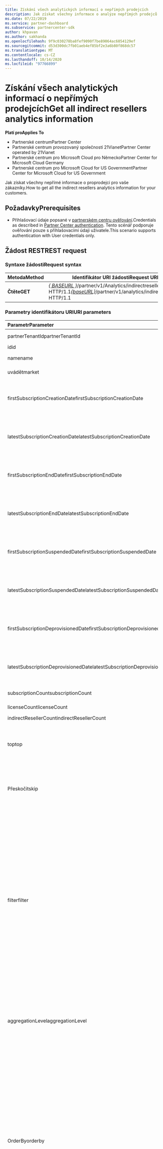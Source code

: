 ```yaml
---
title: Získání všech analytických informací o nepřímých prodejcích
description: Jak získat všechny informace o analýze nepřímých prodejců.
ms.date: 07/22/2019
ms.service: partner-dashboard
ms.subservice: partnercenter-sdk
author: khpavan
ms.author: sakhanda
ms.openlocfilehash: 9f9c030278ba8fef9090f7be89064ac6054129ef
ms.sourcegitcommit: d53d300dc7fb01aeb4ef85bf2e3a6b80f868dc57
ms.translationtype: MT
ms.contentlocale: cs-CZ
ms.lasthandoff: 10/14/2020
ms.locfileid: "97766899"
---
```

# <a name="get-all-indirect-resellers-analytics-information"></a><span data-ttu-id="4f9b6-103">Získání všech analytických informací o nepřímých prodejcích</span><span class="sxs-lookup"><span data-stu-id="4f9b6-103">Get all indirect resellers analytics information</span></span>

<span data-ttu-id="4f9b6-104">**Platí pro**</span><span class="sxs-lookup"><span data-stu-id="4f9b6-104">**Applies To**</span></span>

- <span data-ttu-id="4f9b6-105">Partnerské centrum</span><span class="sxs-lookup"><span data-stu-id="4f9b6-105">Partner Center</span></span>
- <span data-ttu-id="4f9b6-106">Partnerské centrum provozovaný společností 21Vianet</span><span class="sxs-lookup"><span data-stu-id="4f9b6-106">Partner Center operated by 21Vianet</span></span>
- <span data-ttu-id="4f9b6-107">Partnerské centrum pro Microsoft Cloud pro Německo</span><span class="sxs-lookup"><span data-stu-id="4f9b6-107">Partner Center for Microsoft Cloud Germany</span></span>
- <span data-ttu-id="4f9b6-108">Partnerské centrum pro Microsoft Cloud for US Government</span><span class="sxs-lookup"><span data-stu-id="4f9b6-108">Partner Center for Microsoft Cloud for US Government</span></span>

<span data-ttu-id="4f9b6-109">Jak získat všechny nepřímé informace o proprodejci pro vaše zákazníky.</span><span class="sxs-lookup"><span data-stu-id="4f9b6-109">How to get all the indirect resellers analytics information for your customers.</span></span>

## <a name="prerequisites"></a><span data-ttu-id="4f9b6-110">Požadavky</span><span class="sxs-lookup"><span data-stu-id="4f9b6-110">Prerequisites</span></span>

- <span data-ttu-id="4f9b6-111">Přihlašovací údaje popsané v [partnerském centru ověřování](partner-center-authentication.md).</span><span class="sxs-lookup"><span data-stu-id="4f9b6-111">Credentials as described in [Partner Center authentication](partner-center-authentication.md).</span></span> <span data-ttu-id="4f9b6-112">Tento scénář podporuje ověřování pouze s přihlašovacími údaji uživatele.</span><span class="sxs-lookup"><span data-stu-id="4f9b6-112">This scenario supports authentication with User credentials only.</span></span>

## <a name="rest-request"></a><span data-ttu-id="4f9b6-113">Žádost REST</span><span class="sxs-lookup"><span data-stu-id="4f9b6-113">REST request</span></span>

### <a name="request-syntax"></a><span data-ttu-id="4f9b6-114">Syntaxe žádosti</span><span class="sxs-lookup"><span data-stu-id="4f9b6-114">Request syntax</span></span>

| <span data-ttu-id="4f9b6-115">Metoda</span><span class="sxs-lookup"><span data-stu-id="4f9b6-115">Method</span></span>  | <span data-ttu-id="4f9b6-116">Identifikátor URI žádosti</span><span class="sxs-lookup"><span data-stu-id="4f9b6-116">Request URI</span></span> |
|---------|-------------|
| <span data-ttu-id="4f9b6-117">**Čtěte**</span><span class="sxs-lookup"><span data-stu-id="4f9b6-117">**GET**</span></span> | <span data-ttu-id="4f9b6-118">[*\{ BASEURL \}*](partner-center-rest-urls.md)/partner/v1/Analytics/indirectresellers HTTP/1.1</span><span class="sxs-lookup"><span data-stu-id="4f9b6-118">[*\{baseURL\}*](partner-center-rest-urls.md)/partner/v1/analytics/indirectresellers HTTP/1.1</span></span> |

### <a name="uri-parameters"></a><span data-ttu-id="4f9b6-119">Parametry identifikátoru URI</span><span class="sxs-lookup"><span data-stu-id="4f9b6-119">URI parameters</span></span>

| <span data-ttu-id="4f9b6-120">Parametr</span><span class="sxs-lookup"><span data-stu-id="4f9b6-120">Parameter</span></span>                             | <span data-ttu-id="4f9b6-121">Typ</span><span class="sxs-lookup"><span data-stu-id="4f9b6-121">Type</span></span>     | <span data-ttu-id="4f9b6-122">Description</span><span class="sxs-lookup"><span data-stu-id="4f9b6-122">Description</span></span>                              |
|:--------------------------------------|:---------|:-----------------------------------------|
| <span data-ttu-id="4f9b6-123">partnerTenantId</span><span class="sxs-lookup"><span data-stu-id="4f9b6-123">partnerTenantId</span></span>                       | <span data-ttu-id="4f9b6-124">řetězec</span><span class="sxs-lookup"><span data-stu-id="4f9b6-124">string</span></span>   | <span data-ttu-id="4f9b6-125">ID tenanta partnera, pro který chcete načíst data nepřímých prodejců.</span><span class="sxs-lookup"><span data-stu-id="4f9b6-125">The Tenant ID of the partner for which you want to retrieve indirect resellers data.</span></span> |
| <span data-ttu-id="4f9b6-126">id</span><span class="sxs-lookup"><span data-stu-id="4f9b6-126">id</span></span>                                    | <span data-ttu-id="4f9b6-127">řetězec</span><span class="sxs-lookup"><span data-stu-id="4f9b6-127">string</span></span>   | <span data-ttu-id="4f9b6-128">ID nepřímého prodejce</span><span class="sxs-lookup"><span data-stu-id="4f9b6-128">Indirect reseller ID</span></span>                                                                 |
| <span data-ttu-id="4f9b6-129">name</span><span class="sxs-lookup"><span data-stu-id="4f9b6-129">name</span></span>                                  | <span data-ttu-id="4f9b6-130">řetězec</span><span class="sxs-lookup"><span data-stu-id="4f9b6-130">string</span></span>   | <span data-ttu-id="4f9b6-131">Název partnera, pro který chcete načíst data nepřímých prodejců.</span><span class="sxs-lookup"><span data-stu-id="4f9b6-131">The Name of the partner for which you want to retrieve indirect resellers data.</span></span>      |
| <span data-ttu-id="4f9b6-132">uvádět</span><span class="sxs-lookup"><span data-stu-id="4f9b6-132">market</span></span>                                | <span data-ttu-id="4f9b6-133">řetězec</span><span class="sxs-lookup"><span data-stu-id="4f9b6-133">string</span></span>   | <span data-ttu-id="4f9b6-134">Trh partnera, pro který chcete načíst data nepřímých prodejců.</span><span class="sxs-lookup"><span data-stu-id="4f9b6-134">The Market of the partner for which you want to retrieve indirect resellers data.</span></span>    |
| <span data-ttu-id="4f9b6-135">firstSubscriptionCreationDate</span><span class="sxs-lookup"><span data-stu-id="4f9b6-135">firstSubscriptionCreationDate</span></span>         | <span data-ttu-id="4f9b6-136">řetězec ve formátu data a času UTC</span><span class="sxs-lookup"><span data-stu-id="4f9b6-136">string in UTC date time format</span></span>  | <span data-ttu-id="4f9b6-137">Datum vytvoření prvního předplatného, na základě kterého chcete načíst data nepřímých prodejců.</span><span class="sxs-lookup"><span data-stu-id="4f9b6-137">The creation date of the first subscription based on which you want to retrieve indirect resellers data.</span></span>  |
| <span data-ttu-id="4f9b6-138">latestSubscriptionCreationDate</span><span class="sxs-lookup"><span data-stu-id="4f9b6-138">latestSubscriptionCreationDate</span></span>        | <span data-ttu-id="4f9b6-139">řetězec ve formátu data a času UTC</span><span class="sxs-lookup"><span data-stu-id="4f9b6-139">string in UTC date time format</span></span>  | <span data-ttu-id="4f9b6-140">Datum vytvoření posledního předplatného.</span><span class="sxs-lookup"><span data-stu-id="4f9b6-140">The creation date of the latest subscription.</span></span>                 |
| <span data-ttu-id="4f9b6-141">firstSubscriptionEndDate</span><span class="sxs-lookup"><span data-stu-id="4f9b6-141">firstSubscriptionEndDate</span></span>              | <span data-ttu-id="4f9b6-142">řetězec ve formátu data a času UTC</span><span class="sxs-lookup"><span data-stu-id="4f9b6-142">string in UTC date time format</span></span>  | <span data-ttu-id="4f9b6-143">První ukončení předplatného.</span><span class="sxs-lookup"><span data-stu-id="4f9b6-143">First time any subscription was ended.</span></span>                        |
| <span data-ttu-id="4f9b6-144">latestSubscriptionEndDate</span><span class="sxs-lookup"><span data-stu-id="4f9b6-144">latestSubscriptionEndDate</span></span>             | <span data-ttu-id="4f9b6-145">řetězec ve formátu data a času UTC</span><span class="sxs-lookup"><span data-stu-id="4f9b6-145">string in UTC date time format</span></span>  | <span data-ttu-id="4f9b6-146">Poslední datum, kdy bylo ukončeno nějaké předplatné.</span><span class="sxs-lookup"><span data-stu-id="4f9b6-146">Latest date when any subscription was ended.</span></span>                  |
| <span data-ttu-id="4f9b6-147">firstSubscriptionSuspendedDate</span><span class="sxs-lookup"><span data-stu-id="4f9b6-147">firstSubscriptionSuspendedDate</span></span>        | <span data-ttu-id="4f9b6-148">řetězec v hodnotě data a času UTC</span><span class="sxs-lookup"><span data-stu-id="4f9b6-148">string in UTC date time</span></span>         | <span data-ttu-id="4f9b6-149">Při prvním pozastavení předplatného.</span><span class="sxs-lookup"><span data-stu-id="4f9b6-149">First time any subscription was suspended.</span></span>                    |
| <span data-ttu-id="4f9b6-150">latestSubscriptionSuspendedDate</span><span class="sxs-lookup"><span data-stu-id="4f9b6-150">latestSubscriptionSuspendedDate</span></span>       | <span data-ttu-id="4f9b6-151">řetězec ve formátu data a času UTC</span><span class="sxs-lookup"><span data-stu-id="4f9b6-151">string in UTC date time format</span></span>  | <span data-ttu-id="4f9b6-152">Poslední datum, kdy se nějaké předplatné pozastavilo.</span><span class="sxs-lookup"><span data-stu-id="4f9b6-152">Latest date when any subscription was suspended.</span></span>              |
| <span data-ttu-id="4f9b6-153">firstSubscriptionDeprovisionedDate</span><span class="sxs-lookup"><span data-stu-id="4f9b6-153">firstSubscriptionDeprovisionedDate</span></span>    | <span data-ttu-id="4f9b6-154">řetězec ve formátu data a času UTC</span><span class="sxs-lookup"><span data-stu-id="4f9b6-154">string in UTC date time format</span></span>  | <span data-ttu-id="4f9b6-155">Při prvním zrušení zřízení předplatného.</span><span class="sxs-lookup"><span data-stu-id="4f9b6-155">First time any subscription was deprovisioned.</span></span>                |
| <span data-ttu-id="4f9b6-156">latestSubscriptionDeprovisionedDate</span><span class="sxs-lookup"><span data-stu-id="4f9b6-156">latestSubscriptionDeprovisionedDate</span></span>   | <span data-ttu-id="4f9b6-157">řetězec ve formátu data a času UTC</span><span class="sxs-lookup"><span data-stu-id="4f9b6-157">string in UTC date time format</span></span>  | <span data-ttu-id="4f9b6-158">Poslední datum, kdy bylo zrušeno zřízení nějakého předplatného.</span><span class="sxs-lookup"><span data-stu-id="4f9b6-158">Latest date when any subscription was deprovisioned.</span></span>          |
| <span data-ttu-id="4f9b6-159">subscriptionCount</span><span class="sxs-lookup"><span data-stu-id="4f9b6-159">subscriptionCount</span></span>                     | <span data-ttu-id="4f9b6-160">double</span><span class="sxs-lookup"><span data-stu-id="4f9b6-160">double</span></span>   | <span data-ttu-id="4f9b6-161">Počet předplatných pro všechny přidané hodnoty pro prodejce</span><span class="sxs-lookup"><span data-stu-id="4f9b6-161">Subscription count for all value added resellers</span></span>                                     |
| <span data-ttu-id="4f9b6-162">licenseCount</span><span class="sxs-lookup"><span data-stu-id="4f9b6-162">licenseCount</span></span>                          | <span data-ttu-id="4f9b6-163">double</span><span class="sxs-lookup"><span data-stu-id="4f9b6-163">double</span></span>   | <span data-ttu-id="4f9b6-164">Počet licencí pro všechny přidané hodnoty pro prodejce.</span><span class="sxs-lookup"><span data-stu-id="4f9b6-164">License count for all value added resellers.</span></span>                                         |
| <span data-ttu-id="4f9b6-165">indirectResellerCount</span><span class="sxs-lookup"><span data-stu-id="4f9b6-165">indirectResellerCount</span></span>                 | <span data-ttu-id="4f9b6-166">double</span><span class="sxs-lookup"><span data-stu-id="4f9b6-166">double</span></span>   | <span data-ttu-id="4f9b6-167">Počet nepřímých prodejců</span><span class="sxs-lookup"><span data-stu-id="4f9b6-167">Indirect resellers count</span></span>                                                             |
|  <span data-ttu-id="4f9b6-168">top</span><span class="sxs-lookup"><span data-stu-id="4f9b6-168">top</span></span>                                  | <span data-ttu-id="4f9b6-169">řetězec</span><span class="sxs-lookup"><span data-stu-id="4f9b6-169">string</span></span>   | <span data-ttu-id="4f9b6-170">Počet řádků dat, který má být vrácen v požadavku.</span><span class="sxs-lookup"><span data-stu-id="4f9b6-170">The number of rows of data to return in the request.</span></span> <span data-ttu-id="4f9b6-171">Maximální hodnota a výchozí hodnota, pokud není zadána, je 10000.</span><span class="sxs-lookup"><span data-stu-id="4f9b6-171">The maximum value and the default value if not specified is 10000.</span></span> <span data-ttu-id="4f9b6-172">Pokud je v dotazu více řádků, tělo odpovědi obsahuje další odkaz, který můžete použít k vyžádání další stránky dat.</span><span class="sxs-lookup"><span data-stu-id="4f9b6-172">If there are more rows in the query, the response body includes a next link that you can use to request the next page of data.</span></span>  |
| <span data-ttu-id="4f9b6-173">Přeskočit</span><span class="sxs-lookup"><span data-stu-id="4f9b6-173">skip</span></span>                                  | <span data-ttu-id="4f9b6-174">int</span><span class="sxs-lookup"><span data-stu-id="4f9b6-174">int</span></span>      | <span data-ttu-id="4f9b6-175">Počet řádků, které mají být v dotazu přeskočeny.</span><span class="sxs-lookup"><span data-stu-id="4f9b6-175">The number of rows to skip in the query.</span></span> <span data-ttu-id="4f9b6-176">Tento parametr použijte pro stránku s velkými datovými sadami.</span><span class="sxs-lookup"><span data-stu-id="4f9b6-176">Use this parameter to page through large data sets.</span></span> <span data-ttu-id="4f9b6-177">Například **`top=10000 and skip=0`** načte první 10000 řádků dat, **`top=10000 and skip=10000`** načte další 10000 řádků dat a tak dále.</span><span class="sxs-lookup"><span data-stu-id="4f9b6-177">For example, **`top=10000 and skip=0`** retrieves the first 10000 rows of data, **`top=10000 and skip=10000`** retrieves the next 10000 rows of data, and so on.</span></span>              |
| <span data-ttu-id="4f9b6-178">filter</span><span class="sxs-lookup"><span data-stu-id="4f9b6-178">filter</span></span>                                | <span data-ttu-id="4f9b6-179">řetězec</span><span class="sxs-lookup"><span data-stu-id="4f9b6-179">string</span></span>   | <span data-ttu-id="4f9b6-180">Parametr *filtru* požadavku obsahuje jeden nebo více příkazů, které filtrují řádky v odpovědi.</span><span class="sxs-lookup"><span data-stu-id="4f9b6-180">The *filter* parameter of the request contains one or more statements that filter the rows in the response.</span></span> <span data-ttu-id="4f9b6-181">Každý příkaz obsahuje pole a hodnotu, které jsou spojeny s **`eq`** **`ne`** operátory nebo, a příkazy lze kombinovat pomocí operátoru OR **`and`** **`or`** .</span><span class="sxs-lookup"><span data-stu-id="4f9b6-181">Each statement contains a field and value that are associated with the **`eq`** or **`ne`** operators, and statements can be combined using **`and`** or **`or`**.</span></span> <span data-ttu-id="4f9b6-182">Můžete zadat následující pole:</span><span class="sxs-lookup"><span data-stu-id="4f9b6-182">You can specify the following fields:</span></span><br/><br/>     <span data-ttu-id="4f9b6-183">*partnerTenantId*</span><span class="sxs-lookup"><span data-stu-id="4f9b6-183">*partnerTenantId*</span></span><br/> <span data-ttu-id="4f9b6-184">*id*</span><span class="sxs-lookup"><span data-stu-id="4f9b6-184">*id*</span></span><br/> <span data-ttu-id="4f9b6-185">*Název*</span><span class="sxs-lookup"><span data-stu-id="4f9b6-185">*Name*</span></span><br/>                <span data-ttu-id="4f9b6-186">*uvádět*</span><span class="sxs-lookup"><span data-stu-id="4f9b6-186">*market*</span></span><br/> <span data-ttu-id="4f9b6-187">*firstSubscriptionCreationDate*</span><span class="sxs-lookup"><span data-stu-id="4f9b6-187">*firstSubscriptionCreationDate*</span></span><br/> <span data-ttu-id="4f9b6-188">*latestSubscriptionCreationDate*</span><span class="sxs-lookup"><span data-stu-id="4f9b6-188">*latestSubscriptionCreationDate*</span></span><br/>                <span data-ttu-id="4f9b6-189">*firstSubscriptionEndDate*</span><span class="sxs-lookup"><span data-stu-id="4f9b6-189">*firstSubscriptionEndDate*</span></span><br/>                <span data-ttu-id="4f9b6-190">*latestSubscriptionEndDate*</span><span class="sxs-lookup"><span data-stu-id="4f9b6-190">*latestSubscriptionEndDate*</span></span><br/>                <span data-ttu-id="4f9b6-191">*firstSubscriptionSuspendedDate*</span><span class="sxs-lookup"><span data-stu-id="4f9b6-191">*firstSubscriptionSuspendedDate*</span></span><br/>                <span data-ttu-id="4f9b6-192">*latestSubscriptionSuspendedDate*</span><span class="sxs-lookup"><span data-stu-id="4f9b6-192">*latestSubscriptionSuspendedDate*</span></span><br/>                <span data-ttu-id="4f9b6-193">*firstSubscriptionDeprovisionedDate*</span><span class="sxs-lookup"><span data-stu-id="4f9b6-193">*firstSubscriptionDeprovisionedDate*</span></span><br/>                <span data-ttu-id="4f9b6-194">*latestSubscriptionDeprovisionedDate*</span><span class="sxs-lookup"><span data-stu-id="4f9b6-194">*latestSubscriptionDeprovisionedDate*</span></span><br/><br/>         <span data-ttu-id="4f9b6-195">**Příklad:**</span><span class="sxs-lookup"><span data-stu-id="4f9b6-195">**Example:**</span></span><br/>              `.../indirectresellers?filter=market eq 'US'`<br/><br/>            <span data-ttu-id="4f9b6-196">**Příklad:**</span><span class="sxs-lookup"><span data-stu-id="4f9b6-196">**Example:**</span></span><br/>                `.../indirectresellers?filter=market eq 'US' or (firstSubscriptionCreationDate le cast('2018-01-01',Edm.DateTimeOffset) and firstSubscriptionCreationDate le cast('2018-04-01',Edm.DateTimeOffset))` |              
| <span data-ttu-id="4f9b6-197">aggregationLevel</span><span class="sxs-lookup"><span data-stu-id="4f9b6-197">aggregationLevel</span></span>                     | <span data-ttu-id="4f9b6-198">řetězec</span><span class="sxs-lookup"><span data-stu-id="4f9b6-198">string</span></span>    | <span data-ttu-id="4f9b6-199">Určuje časový rozsah, pro který se mají načíst agregovaná data.</span><span class="sxs-lookup"><span data-stu-id="4f9b6-199">Specifies the time range for which to retrieve aggregate data.</span></span> <span data-ttu-id="4f9b6-200">Může to být jeden z následujících řetězců: &quot; den &quot; , &quot; týden &quot; nebo &quot; měsíc &quot; .</span><span class="sxs-lookup"><span data-stu-id="4f9b6-200">Can be one of the following strings: &quot;day&quot;, &quot;week&quot;, or &quot;month&quot;.</span></span> <span data-ttu-id="4f9b6-201">Je-li tento parametr zadán, výchozí hodnota je &quot; Day &quot; .</span><span class="sxs-lookup"><span data-stu-id="4f9b6-201">If unspecified, the default is &quot;day&quot;.</span></span><br/><br/>                                 <span data-ttu-id="4f9b6-202">`aggregationLevel` není podporován bez `aggregationLevel` .</span><span class="sxs-lookup"><span data-stu-id="4f9b6-202">`aggregationLevel` isn't supported without a `aggregationLevel`.</span></span> <span data-ttu-id="4f9b6-203">`aggregationLevel` platí pro všechny **datefields** přítomné v `aggregationLevel`</span><span class="sxs-lookup"><span data-stu-id="4f9b6-203">`aggregationLevel` applies to all **datefields** present in the `aggregationLevel`</span></span>                         |
| <span data-ttu-id="4f9b6-204">OrderBy</span><span class="sxs-lookup"><span data-stu-id="4f9b6-204">orderby</span></span>                              | <span data-ttu-id="4f9b6-205">řetězec</span><span class="sxs-lookup"><span data-stu-id="4f9b6-205">string</span></span>    | <span data-ttu-id="4f9b6-206">Příkaz, který seřadí hodnoty výsledných dat pro každou instalaci.</span><span class="sxs-lookup"><span data-stu-id="4f9b6-206">A statement that orders the result data values for each install.</span></span> <span data-ttu-id="4f9b6-207">Syntaxe je `...&orderby=field[order],field [order],...`.</span><span class="sxs-lookup"><span data-stu-id="4f9b6-207">The syntax is `...&orderby=field[order],field [order],...`.</span></span> <span data-ttu-id="4f9b6-208">Parametr Field může být jeden z následujících řetězců:</span><span class="sxs-lookup"><span data-stu-id="4f9b6-208">The field parameter can be one of the following strings:</span></span><br/><br/>                <span data-ttu-id="4f9b6-209">&quot;partnerTenantId&quot;</span><span class="sxs-lookup"><span data-stu-id="4f9b6-209">&quot;partnerTenantId&quot;</span></span><br/>                <span data-ttu-id="4f9b6-210">&quot;id&quot;</span><span class="sxs-lookup"><span data-stu-id="4f9b6-210">&quot;id&quot;</span></span><br/>                <span data-ttu-id="4f9b6-211">&quot;Jméno&quot;</span><span class="sxs-lookup"><span data-stu-id="4f9b6-211">&quot;name&quot;</span></span><br/>                <span data-ttu-id="4f9b6-212">&quot;uvádět&quot;</span><span class="sxs-lookup"><span data-stu-id="4f9b6-212">&quot;market&quot;</span></span><br/>                <span data-ttu-id="4f9b6-213">&quot;firstSubscriptionCreationDate&quot;</span><span class="sxs-lookup"><span data-stu-id="4f9b6-213">&quot;firstSubscriptionCreationDate&quot;</span></span><br/>               <span data-ttu-id="4f9b6-214">&quot;latestSubscriptionCreationDate&quot;</span><span class="sxs-lookup"><span data-stu-id="4f9b6-214">&quot;latestSubscriptionCreationDate&quot;</span></span><br/>                <span data-ttu-id="4f9b6-215">&quot;firstSubscriptionEndDate&quot;</span><span class="sxs-lookup"><span data-stu-id="4f9b6-215">&quot;firstSubscriptionEndDate&quot;</span></span><br/>               <span data-ttu-id="4f9b6-216">&quot;latestSubscriptionEndDate&quot;</span><span class="sxs-lookup"><span data-stu-id="4f9b6-216">&quot;latestSubscriptionEndDate&quot;</span></span><br/>                <span data-ttu-id="4f9b6-217">&quot;firstSubscriptionSuspendedDate&quot;</span><span class="sxs-lookup"><span data-stu-id="4f9b6-217">&quot;firstSubscriptionSuspendedDate&quot;</span></span><br/>                <span data-ttu-id="4f9b6-218">&quot;latestSubscriptionSuspendedDate&quot;</span><span class="sxs-lookup"><span data-stu-id="4f9b6-218">&quot;latestSubscriptionSuspendedDate&quot;</span></span><br/>               <span data-ttu-id="4f9b6-219">&quot;firstSubscriptionDeprovisionedDate&quot;</span><span class="sxs-lookup"><span data-stu-id="4f9b6-219">&quot;firstSubscriptionDeprovisionedDate&quot;</span></span><br/>                <span data-ttu-id="4f9b6-220">&quot;latestSubscriptionDeprovisionedDate&quot;</span><span class="sxs-lookup"><span data-stu-id="4f9b6-220">&quot;latestSubscriptionDeprovisionedDate&quot;</span></span><br/>                <span data-ttu-id="4f9b6-221">&quot;subscriptionCount&quot;</span><span class="sxs-lookup"><span data-stu-id="4f9b6-221">&quot;subscriptionCount&quot;</span></span><br/>                <span data-ttu-id="4f9b6-222">&quot;licenseCount&quot;</span><span class="sxs-lookup"><span data-stu-id="4f9b6-222">&quot;licenseCount&quot;</span></span><br/><br/>   <span data-ttu-id="4f9b6-223">Parametr *Order* je volitelný a může být `asc` nebo `desc` ; k určení vzestupného nebo sestupného pořadí pro každé pole.</span><span class="sxs-lookup"><span data-stu-id="4f9b6-223">The *order* parameter is optional, and can be `asc` or `desc`; to specify ascending or descending order for each field.</span></span> <span data-ttu-id="4f9b6-224">Výchozí formát je `asc`.</span><span class="sxs-lookup"><span data-stu-id="4f9b6-224">The default is `asc`.</span></span><br/><br/>    <span data-ttu-id="4f9b6-225">**Příklad:**</span><span class="sxs-lookup"><span data-stu-id="4f9b6-225">**Example:**</span></span><br/>                `...&orderby=market,subscriptionCount`                                       |                   
| <span data-ttu-id="4f9b6-226">GroupBy</span><span class="sxs-lookup"><span data-stu-id="4f9b6-226">groupby</span></span>                              | <span data-ttu-id="4f9b6-227">řetězec</span><span class="sxs-lookup"><span data-stu-id="4f9b6-227">string</span></span>    | <span data-ttu-id="4f9b6-228">Příkaz, který aplikuje agregaci dat pouze na zadaná pole.</span><span class="sxs-lookup"><span data-stu-id="4f9b6-228">A statement that applies data aggregation only to the specified fields.</span></span> <span data-ttu-id="4f9b6-229">Můžete zadat následující pole:</span><span class="sxs-lookup"><span data-stu-id="4f9b6-229">You can specify the following fields:</span></span><br/><br/>         <span data-ttu-id="4f9b6-230">*partnerTenantId*</span><span class="sxs-lookup"><span data-stu-id="4f9b6-230">*partnerTenantId*</span></span><br/>    <span data-ttu-id="4f9b6-231">*id*</span><span class="sxs-lookup"><span data-stu-id="4f9b6-231">*id*</span></span><br/>               <span data-ttu-id="4f9b6-232">*Název*</span><span class="sxs-lookup"><span data-stu-id="4f9b6-232">*Name*</span></span><br/>                <span data-ttu-id="4f9b6-233">*uvádět*</span><span class="sxs-lookup"><span data-stu-id="4f9b6-233">*market*</span></span><br/>                <span data-ttu-id="4f9b6-234">*firstSubscriptionCreationDate*</span><span class="sxs-lookup"><span data-stu-id="4f9b6-234">*firstSubscriptionCreationDate*</span></span><br/>                <span data-ttu-id="4f9b6-235">*latestSubscriptionCreationDate*</span><span class="sxs-lookup"><span data-stu-id="4f9b6-235">*latestSubscriptionCreationDate*</span></span><br/>                <span data-ttu-id="4f9b6-236">*firstSubscriptionEndDate*</span><span class="sxs-lookup"><span data-stu-id="4f9b6-236">*firstSubscriptionEndDate*</span></span><br/>                <span data-ttu-id="4f9b6-237">*latestSubscriptionEndDate*</span><span class="sxs-lookup"><span data-stu-id="4f9b6-237">*latestSubscriptionEndDate*</span></span><br/>                <span data-ttu-id="4f9b6-238">*firstSubscriptionSuspendedDate*</span><span class="sxs-lookup"><span data-stu-id="4f9b6-238">*firstSubscriptionSuspendedDate*</span></span><br/>                <span data-ttu-id="4f9b6-239">*latestSubscriptionSuspendedDate*</span><span class="sxs-lookup"><span data-stu-id="4f9b6-239">*latestSubscriptionSuspendedDate*</span></span><br/>                <span data-ttu-id="4f9b6-240">*firstSubscriptionDeprovisionedDate*</span><span class="sxs-lookup"><span data-stu-id="4f9b6-240">*firstSubscriptionDeprovisionedDate*</span></span><br/>                <span data-ttu-id="4f9b6-241">*latestSubscriptionDeprovisionedDate*</span><span class="sxs-lookup"><span data-stu-id="4f9b6-241">*latestSubscriptionDeprovisionedDate*</span></span><br/><br/>                 <span data-ttu-id="4f9b6-242">Vrácené řádky dat obsahují pole zadaná v `groupby` klauzuli a následující pole:</span><span class="sxs-lookup"><span data-stu-id="4f9b6-242">The data rows returned contain the fields specified in the `groupby` clause, and the following fields:</span></span><br/><br/>            <span data-ttu-id="4f9b6-243">*indirectResellerCount*</span><span class="sxs-lookup"><span data-stu-id="4f9b6-243">*indirectResellerCount*</span></span><br/>                <span data-ttu-id="4f9b6-244">*licenseCount*</span><span class="sxs-lookup"><span data-stu-id="4f9b6-244">*licenseCount*</span></span><br/>                <span data-ttu-id="4f9b6-245">*subscriptionCount*</span><span class="sxs-lookup"><span data-stu-id="4f9b6-245">*subscriptionCount*</span></span><br/><br/>            <span data-ttu-id="4f9b6-246">`groupby`Parametr lze použít s `aggregationLevel` parametrem.</span><span class="sxs-lookup"><span data-stu-id="4f9b6-246">The `groupby` parameter can be used with the `aggregationLevel` parameter.</span></span><br/><br/>            <span data-ttu-id="4f9b6-247">**Příklad:**</span><span class="sxs-lookup"><span data-stu-id="4f9b6-247">**Example:**</span></span></br>               `...&groupby=ageGroup,market&aggregationLevel=week`                         |

### <a name="request-headers"></a><span data-ttu-id="4f9b6-248">Hlavičky požadavku</span><span class="sxs-lookup"><span data-stu-id="4f9b6-248">Request headers</span></span>

<span data-ttu-id="4f9b6-249">Další informace najdete v tématu [záhlaví REST partnerského centra](headers.md).</span><span class="sxs-lookup"><span data-stu-id="4f9b6-249">For more information, see [Partner Center REST headers](headers.md).</span></span>

### <a name="request-body"></a><span data-ttu-id="4f9b6-250">Text požadavku</span><span class="sxs-lookup"><span data-stu-id="4f9b6-250">Request body</span></span>

<span data-ttu-id="4f9b6-251">Žádné</span><span class="sxs-lookup"><span data-stu-id="4f9b6-251">None.</span></span>

### <a name="request-example"></a><span data-ttu-id="4f9b6-252">Příklad požadavku</span><span class="sxs-lookup"><span data-stu-id="4f9b6-252">Request example</span></span>

```http
GET https://api.partnercenter.microsoft.com/partner/v1/analytics/indirectresellers HTTP 1.1
Authorization: Bearer <token>
Accept: application/json
Content-Type: application/json
Content-Length: 0
```

## <a name="rest-response"></a><span data-ttu-id="4f9b6-253">Odpověď REST</span><span class="sxs-lookup"><span data-stu-id="4f9b6-253">REST response</span></span>

<span data-ttu-id="4f9b6-254">V případě úspěchu obsahuje tělo odpovědi kolekci [nepřímých prodejců](partner-center-analytics-resources.md#csp-program-indirect-resellers-analytics) prostředků.</span><span class="sxs-lookup"><span data-stu-id="4f9b6-254">If successful, the response body contains a collection of [indirect resellers](partner-center-analytics-resources.md#csp-program-indirect-resellers-analytics) resources.</span></span>

### <a name="response-success-and-error-codes"></a><span data-ttu-id="4f9b6-255">Úspěšné odpovědi a chybové kódy</span><span class="sxs-lookup"><span data-stu-id="4f9b6-255">Response success and error codes</span></span>

<span data-ttu-id="4f9b6-256">Každá odpověď je dodávána se stavovým kódem HTTP, který označuje úspěch nebo selhání a další informace o ladění.</span><span class="sxs-lookup"><span data-stu-id="4f9b6-256">Each response comes with an HTTP status code that indicates success or failure and additional debugging information.</span></span> <span data-ttu-id="4f9b6-257">Použijte nástroj pro trasování sítě ke čtení tohoto kódu, typu chyby a dalších parametrů.</span><span class="sxs-lookup"><span data-stu-id="4f9b6-257">Use a network trace tool to read this code, error type, and additional parameters.</span></span> <span data-ttu-id="4f9b6-258">Úplný seznam najdete v tématu [kódy chyb](error-codes.md).</span><span class="sxs-lookup"><span data-stu-id="4f9b6-258">For the full list, see [Error Codes](error-codes.md).</span></span>

### <a name="response-example"></a><span data-ttu-id="4f9b6-259">Příklad odpovědi</span><span class="sxs-lookup"><span data-stu-id="4f9b6-259">Response example</span></span>

```http
{
    "partnerTenantId": "AAAAAAAA-BBBB-CCCC-DDDD-EEEEEEEEEEEE",
    "id": "1111111",
    "name": "RESELLER NAME",
    "market": "US",
    "firstSubscriptionCreationDate": "2016-10-18T19:16:25.107",
    "latestSubscriptionCreationDate": "2016-10-18T19:16:25.107",
    "firstSubscriptionEndDate": "2018-11-07T00:00:00",
    "latestSubscriptionEndDate": "2018-11-07T00:00:00",
    "firstSubscriptionSuspendedDate": "0001-01-01T00:00:00",
    "latestSubscriptionSuspendedDate": "0001-01-01T00:00:00",
    "firstSubscriptionDeprovisionedDate": "0001-01-01T00:00:00",
    "latestSubscriptionDeprovisionedEndDate": "0001-01-01T00:00:00",
    "subscriptionCount": 10,
    "licenseCount": 20
}
```

## <a name="see-also"></a><span data-ttu-id="4f9b6-260">Viz také</span><span class="sxs-lookup"><span data-stu-id="4f9b6-260">See also</span></span>

- [<span data-ttu-id="4f9b6-261">Analýzy Partnerského centra – prostředky</span><span class="sxs-lookup"><span data-stu-id="4f9b6-261">Partner Center Analytics - Resources</span></span>](partner-center-analytics-resources.md)
